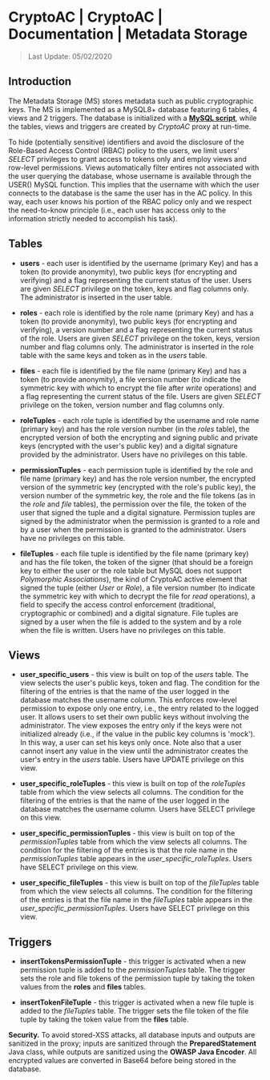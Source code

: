 # CryptoAC | CryptoAC | Documentation | Metadata Storage

> Last Update: 05/02/2020

## Introduction

The Metadata Storage (MS) stores metadata such as public cryptographic keys. The MS is implemented as a MySQL8+ database featuring 6 tables, 4 views and 2 triggers. The database is initialized with a [**MySQL script**](./mysqldatabase.sql), while the tables, views and triggers are created by *CryptoAC* proxy at run-time.

To hide (potentially sensitive) identifiers and avoid the disclosure of the Role-Based Access Control (RBAC) policy to the users, we limit users' *SELECT* privileges to grant access to tokens only and employ views and row-level permissions. Views automatically filter entires not associated with the user querying the database, whose username is available through the USER() MySQL function. This implies that the username with which the user connects to the database is the same the user has in the AC policy. In this way, each user knows his portion of the RBAC policy only and we respect the need-to-know principle (i.e., each user has access only to the information strictly needed to accomplish his task).



## Tables

* **users** - each user is identified by the username (primary Key) and has a token (to provide anonymity), two public keys (for encrypting and verifying) and a flag representing the current status of the user. Users are given *SELECT* privilege on the token, keys and flag columns only. The administrator is inserted in the user table.

* **roles** - each role is identified by the role name (primary Key) and has a token (to provide anonymity), two public keys (for encrypting and verifying), a version number and a flag representing the current status of the role. Users are given *SELECT* privilege on the token, keys, version number and flag columns only. The administrator is inserted in the role table with the same keys and token as in the *users* table.

* **files** - each file is identified by the file name (primary Key) and has a token (to provide anonymity), a file version number (to indicate the symmetric key with which to encrypt the file after *write* operations) and a flag representing the current status of the file. Users are given *SELECT* privilege on the token, version number and flag columns only.

* **roleTuples** - each role tuple is identified by the username and role name (primary key) and has the role version number (in the *roles* table), the encrypted version of both the encrypting and signing public and private keys (encrypted with the user's public key) and a digital signature provided by the administrator. Users have no privileges on this table.

* **permissionTuples** - each permission tuple is identified by the role and file name (primary key) and has the role version number, the encrypted version of the symmetric key (encrypted with the role's public key), the version number of the symmetric key, the role and the file tokens (as in the *role* and *file* tables), the permission over the file, the token of the user that signed the tuple and a digital signature. Permission tuples are signed by the administrator when the permission is granted to a role and by a user when the permission is granted to the administrator. Users have no privileges on this table.

* **fileTuples** - each file tuple is identified by the file name (primary key) and has the file token, the token of the signer (that should be a foreign key to either the user or the role table but MySQL does not support *Polymorphic Associations*), the kind of CryptoAC active element that signed the tuple (either *User* or *Role*), a file version number (to indicate the symmetric key with which to decrypt the file for *read* operations), a field to specify the access control enforcement (traditional, cryptographic or combined) and a digital signature. File tuples are signed by a user when the file is added to the system and by a role when the file is written. Users have no privileges on this table.


## Views

* **user_specific_users** - this view is built on top of the *users* table. The view selects the user's public keys, token and flag. The condition for the filtering of the entries is that the name of the user logged in the database matches the username column. This enforces row-level permission to expose only one entry, i.e., the entry related to the logged user. It allows users to set their own public keys without involving the administrator. The view exposes the entry only if the keys were not initialized already (i.e., if the value in the public key columns is 'mock'). In this way, a user can set his keys only once. Note also that a user cannot insert any value in the view until the administrator creates the user's entry in the *users* table. Users have UPDATE privilege on this view.

* **user_specific_roleTuples** - this view is built on top of the *roleTuples* table from which the view selects all columns. The condition for the filtering of the entries is that the name of the user logged in the database matches the username column. Users have SELECT privilege on this view.

* **user_specific_permissionTuples** - this view is built on top of the *permissionTuples* table from which the view selects all columns. The condition for the filtering of the entries is that the role name in the *permissionTuples* table appears in the *user_specific_roleTuples*. Users have SELECT privilege on this view.

* **user_specific_fileTuples** - this view is built on top of the *fileTuples* table from which the view selects all columns. The condition for the filtering of the entries is that the file name in the *fileTuples* table appears in the *user_specific_permissionTuples*. Users have SELECT privilege on this view.


## Triggers

* **insertTokensPermissionTuple** - this trigger is activated when a new permission tuple is added to the *permissionTuples* table. The trigger sets the role and file tokens of the permission tuple by taking the token values from the **roles** and **files** tables.

* **insertTokenFileTuple** - this trigger is activated when a new file tuple is added to the *fileTuples* table. The trigger sets the file token of the file tuple by taking the token value from the **files** table.


**Security.** To avoid stored-XSS attacks, all database inputs and outputs are sanitized in the proxy; inputs are sanitized through the **PreparedStatement** Java class, while outputs are sanitized using the **OWASP Java Encoder**. All encrypted values are converted in Base64 before being stored in the database.